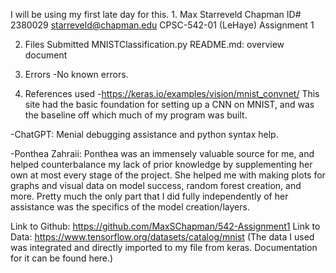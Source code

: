 I will be using my first late day for this. 
1.
  Max Starreveld
  Chapman ID# 2380029
  starreveld@chapman.edu
  CPSC-542-01 (LeHaye)
  Assignment 1
   
2. Files Submitted
  MNISTClassification.py
  README.md: overview document

3. Errors
  -No known errors.

4. References used
  -https://keras.io/examples/vision/mnist_convnet/ This site had the basic foundation for setting up a CNN on MNIST, and was the baseline off which much of my program was built.
        
  -ChatGPT: Menial debugging assistance and python syntax help.
  
  -Ponthea Zahraii: Ponthea was an immensely valuable source for me, and helped counterbalance my lack of prior knowledge by supplementing her own at most every stage of the project. She helped me with making plots for graphs and visual data on model success, random forest creation, and more. Pretty much the only part that I did fully independently of her assistance was the specifics of the model creation/layers. 
     
Link to Github: https://github.com/MaxSChapman/542-Assignment1
Link to Data: https://www.tensorflow.org/datasets/catalog/mnist (The data I used was integrated and directly imported to my file from keras. Documentation for it can be found here.)
